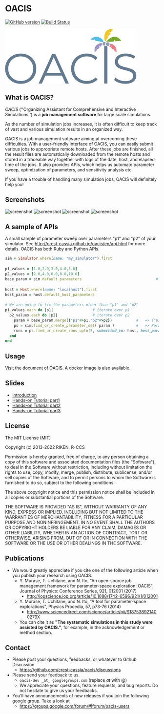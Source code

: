 # OACIS

[![GitHub version](https://img.shields.io/github/release/crest-cassia/oacis.svg)](https://github.com/crest-cassia/oacis)
[![Build Status](https://travis-ci.org/crest-cassia/oacis.svg?branch=master)](https://travis-ci.org/crest-cassia/oacis)

<img src="docs/OACIS_logo.png" alt="OACIS logo" title="OACIS" height="180"></img>

## What is OACIS?

*OACIS* (''Organizing Assistant for Comprehensive and Interactive Simulations'') is a **job management software** for large scale simulations.

As the number of simulation jobs increases, it is often difficult to keep track of vast and various simulation results in an organized way.

OACIS is a job management software aiming at overcoming these difficulties.
With a user-friendly interface of OACIS, you can easily submit various jobs to appropriate remote hosts.
After these jobs are finished, all the result files are automatically downloaded from the remote hosts and stored in a traceable way together with logs of the date, host, and elapsed time of the jobs.
It also provides APIs, which helps us automate parameter sweep, optimization of parameters, and sensitivity analysis etc.

If you have a trouble of handling many simulation jobs, OACIS will definitely help you!

## Screenshots

![screenshot](docs/images/screenshots/1.png)
![screenshot](docs/images/screenshots/3.png)
![screenshot](docs/images/screenshots/5.png)
![screenshot](docs/images/screenshots/8.png)

## A sample of APIs

A small sample of parameter sweep over parameters "p1" and "p2" of your simulator.
See http://crest-cassia.github.io/oacis/en/api.html for more details.
OACIS has both Ruby and Python APIs.

```ruby
sim = Simulator.where(name: "my_simulator").first

p1_values = [1.0,2.0,3.0,4.0,5.0]                                         # a standard way to make an array
p2_values = [2.0,4.0,6.0,8.0,10.0]
base_param = sim.default_parameters                                  # => {"p1"=>1.0, "p2"=>2.0, "p3"=>3.0}

host = Host.where(name: "localhost").first
host_param = host.default_host_parameters

# We are going to fix the parameters other than "p1" and "p2"
p1_values.each do |p1|                  # iterate over p1
  p2_values.each do |p2|                # iterate over p2
    param = base_param.merge({"p1"=>p1,"p2"=>p2})           #   => {"p1"=>p1, "p2"=>p2, "p3"=>3.0}
    ps = sim.find_or_create_parameter_set( param )          #   => ParameterSet of the given parameters
    runs = ps.find_or_create_runs_upto(5, submitted_to: host, host_param: host_param)  # creating runs under given parameter sets
  end
end
```

## Usage

Visit the [document](http://crest-cassia.github.io/oacis/) of OACIS. A docker image is also available.

## Slides

- [Introduction](https://speakerdeck.com/yohm/oacis-introduction)
- [Hands-on Tutorial part1](https://speakerdeck.com/yohm/oacis-tutorial-session1-20170614)
- [Hands-on Tutorial part2](https://speakerdeck.com/yohm/oacis-tutorial-session2-20170614)
- [Hands-on Tutorial part3](https://speakerdeck.com/yohm/oacis-tutorial-session3-20170614)


## License

The MIT License (MIT)

Copyright (c) 2013-2022 RIKEN, R-CCS

Permission is hereby granted, free of charge, to any person obtaining a copy of
this software and associated documentation files (the "Software"), to deal in
the Software without restriction, including without limitation the rights to
use, copy, modify, merge, publish, distribute, sublicense, and/or sell copies of
the Software, and to permit persons to whom the Software is furnished to do so, 
subject to the following conditions:

The above copyright notice and this permission notice shall be included in all 
copies or substantial portions of the Software.

THE SOFTWARE IS PROVIDED "AS IS", WITHOUT WARRANTY OF ANY KIND, EXPRESS OR
IMPLIED, INCLUDING BUT NOT LIMITED TO THE WARRANTIES OF MERCHANTABILITY, FITNESS
FOR A PARTICULAR PURPOSE AND NONINFRINGEMENT. IN NO EVENT SHALL THE AUTHORS OR
COPYRIGHT HOLDERS BE LIABLE FOR ANY CLAIM, DAMAGES OR OTHER LIABILITY, WHETHER
IN AN ACTION OF CONTRACT, TORT OR OTHERWISE, ARISING FROM, OUT OF OR IN
CONNECTION WITH THE SOFTWARE OR THE USE OR OTHER DEALINGS IN THE SOFTWARE.


## Publications

- We would greatly appreciate if you cite one of the following article when you publish your research using OACIS.
    - Y. Murase, T. Uchitane, and N. Ito, "An open-source job management framework for parameter-space exploration: OACIS", Journal of Physics: Conference Series, 921, 012001 (2017)
      - http://iopscience.iop.org/article/10.1088/1742-6596/921/1/012001
    - Y. Murase, T. Uchitane, and N. Ito, "A tool for parameter-space explorations", Physics Procedia, 57, p73-76 (2014)
      - http://www.sciencedirect.com/science/article/pii/S187538921400279X
    - You can cite it as **"The systematic simulations in this study were assisted by OACIS."**, for example, in the acknowledgement or method section.

## Contact

- Please post your questions, feedbacks, or whatever to Github Discussion
    - https://github.com/crest-cassia/oacis/discussions
- Please send your feedback to us.
    - `oacis-dev _at_ googlegroups.com` (replace _at_ with @)
    - We appreciate your questions, feature requests, and bug reports. Do not hesitate to give us your feedbacks.
- You'll have announcements of new releases if you join the following google group. Take a look at
    - https://groups.google.com/forum/#!forum/oacis-users

